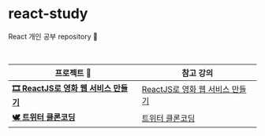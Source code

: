 # react-study
React 개인 공부 repository 💪

​            

| 프로젝트 👊                                                   | 참고 강의                                                    |
| ------------------------------------------------------------ | ------------------------------------------------------------ |
| [**🎞 ReactJS로 영화 웹 서비스 만들기**](https://github.com/zzummy/react-study/tree/main/ReactJS%EB%A1%9C%20%EC%98%81%ED%99%94%20%EC%9B%B9%20%EC%84%9C%EB%B9%84%EC%8A%A4%20%EB%A7%8C%EB%93%A4%EA%B8%B0/react-for-beginners) | [ReactJS로 영화 웹 서비스 만들기 ](https://nomadcoders.co/react-for-beginners/lobby) |
| [**🕊 트위터 클론코딩**]()                                    | [트위터 클론코딩](https://nomadcoders.co/nwitter/lectures/1908) |

